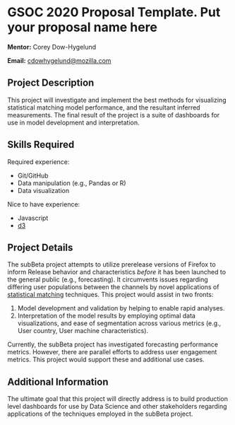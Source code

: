 # GSOC 2020 Proposal Template. Put your proposal name here

**Mentor:** Corey Dow-Hygelund

**Email:** cdowhygelund@mozilla.com

## Project Description

This project will investigate and implement the best methods for visualizing statistical matching model performance, 
and the resultant inferred measurements. The final result of the project is a suite of dashboards for use 
in model development and interpretation.  

## Skills Required

Required experience:

* Git/GitHub
* Data manipulation (e.g., Pandas or R)
* Data visualization

Nice to have experience:
* Javascript
* [d3](https://d3js.org/)

## Project Details

The subBeta project attempts to utilize prerelease versions of Firefox to inform Release behavior and characteristics _before_ it has been 
launched to the general public (e.g., forecasting). It circumvents issues regarding differing user populations 
between the channels by novel applications of 
[statistical matching](https://en.wikipedia.org/wiki/Matching_(statistics)) techniques. This project would assist 
in two fronts:
1. Model development and validation by helping to enable rapid analyses. 
2. Interpretation of the model results by employing optimal data visualizations, and ease of segmentation across
various metrics (e.g., User country, User machine characteristics). 

Currently, the subBeta project has investigated forecasting 
performance metrics. However,
there are parallel efforts to address user engagement metrics. This project would support these and additional use 
cases.

## Additional Information

The ultimate goal that this project will directly address is to build production level dashboards for use by 
Data Science and other stakeholders regarding applications of the techniques employed in the subBeta project. 
